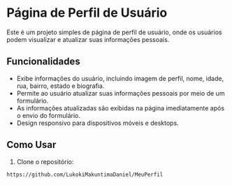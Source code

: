 # Página de Perfil de Usuário

Este é um projeto simples de página de perfil de usuário, onde os usuários podem visualizar e atualizar suas informações pessoais.

## Funcionalidades

- Exibe informações do usuário, incluindo imagem de perfil, nome, idade, rua, bairro, estado e biografia.
- Permite ao usuário atualizar suas informações pessoais por meio de um formulário.
- As informações atualizadas são exibidas na página imediatamente após o envio do formulário.
- Design responsivo para dispositivos móveis e desktops.

## Como Usar

1. Clone o repositório:

```bash
https://github.com/LukokiMakuntimaDaniel/MeuPerfil
